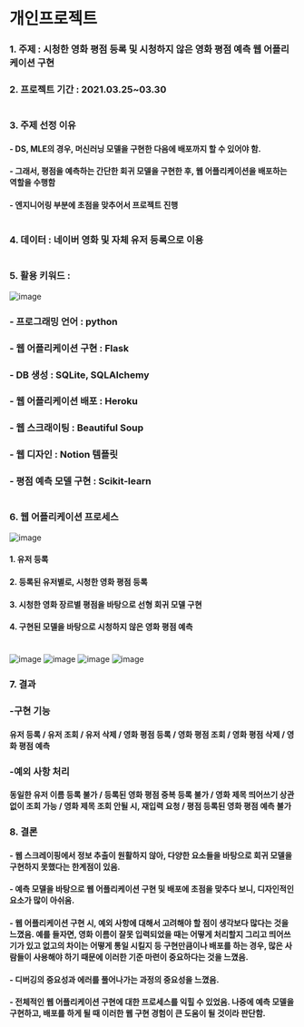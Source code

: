 # 개인프로젝트
### 1. 주제 : 시청한 영화 평점 등록 및 시청하지 않은 영화 평점 예측 웹 어플리케이션 구현
### 2. 프로젝트 기간 : 2021.03.25~03.30
#
### 3. 주제 선정 이유 
#### - DS, MLE의 경우, 머신러닝 모델을 구현한 다음에 배포까지 할 수 있어야 함.
#### - 그래서, 평점을 예측하는 간단한 회귀 모델을 구현한 후, 웹 어플리케이션을 배포하는 역할을 수행함
#### - 엔지니어링 부분에 초점을 맞추어서 프로젝트 진행
#
### 4. 데이터 : 네이버 영화 및 자체 유저 등록으로 이용 
#     
### 5. 활용 키워드 : 
![image](https://user-images.githubusercontent.com/76590396/127287078-3109c6a5-e9a0-425c-a2a9-0d00fcb5d3a5.png)
### - 프로그래밍 언어 : python
### - 웹 어플리케이션 구현 : Flask
### - DB 생성 : SQLite, SQLAlchemy
### - 웹 어플리케이션 배포 : Heroku
### - 웹 스크래이팅 : Beautiful Soup
### - 웹 디자인 : Notion 템플릿
### - 평점 예측 모델 구현 : Scikit-learn
#  
### 6. 웹 어플리케이션 프로세스
![image](https://user-images.githubusercontent.com/76590396/127311631-95955066-18aa-4af1-9f34-a71dc025b883.png)
#### 1. 유저 등록
#### 2. 등록된 유저별로, 시청한 영화 평점 등록
#### 3. 시청한 영화 장르별 평점을 바탕으로 선형 회귀 모델 구현
#### 4. 구현된 모델을 바탕으로 시청하지 않은 영화 평점 예측
#
![image](https://user-images.githubusercontent.com/76590396/127283594-9297c2b9-b4b7-4284-a088-f4031cd9ff19.png)
![image](https://user-images.githubusercontent.com/76590396/127285008-4e0ecdf7-e609-46d5-aa68-44d6c835450f.png)
![image](https://user-images.githubusercontent.com/76590396/127309811-01822850-ce3a-4e42-a5a2-8f29d35d210f.png)
![image](https://user-images.githubusercontent.com/76590396/127310394-ddacaa59-694f-4c3b-94c3-0a869353ad81.png)

### 7. 결과
### -구현 기능
#### 유저 등록 / 유저 조회 / 유저 삭제 / 영화 평점 등록 / 영화 평점 조회 / 영화 평점 삭제 / 영화 평점 예측
### -예외 사항 처리
#### 동일한 유저 이름 등록 불가 / 등록된 영화 평점 중복 등록 불가 / 영화 제목 띄어쓰기 상관 없이 조회 가능 / 영화 제목 조회 안될 시, 재입력 요청 / 평점 등록된 영화 평점 예측 불가

### 8. 결론
#### - 웹 스크레이핑에서 정보 추출이 원활하지 않아, 다양한 요소들을 바탕으로 회귀 모델을 구현하지 못했다는 한계점이 있음.
#### - 예측 모델을 바탕으로 웹 어플리케이션 구현 및 배포에 초점을 맞추다 보니, 디자인적인 요소가 많이 아쉬움.
#### - 웹 어플리케이션 구현 시, 예외 사항에 대해서 고려해야 할 점이 생각보다 많다는 것을 느꼈음. 예를 들자면, 영화 이름이 잘못 입력되었을 때는 어떻게 처리할지 그리고 띄어쓰기가 있고 없고의 차이는 어떻게 통일 시킬지 등 구현만큼이나 배포를 하는 경우, 많은 사람들이 사용해야 하기 때문에 이러한 기준 마련이 중요하다는 것을 느꼈음.
#### - 디버깅의 중요성과 에러를 풀어나가는 과정의 중요성을 느꼈음.
#### - 전체적인 웹 어플리케이션 구현에 대한 프로세스를 익힐 수 있었음. 나중에 예측 모델을 구현하고, 배포를 하게 될 때 이러한 웹 구현 경험이 큰 도움이 될 것이라 판단함.

